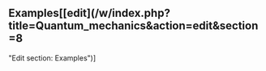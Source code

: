 ## Examples[[edit](/w/index.php?title=Quantum\_mechanics&action=edit&section=8
"Edit section: Examples")]
